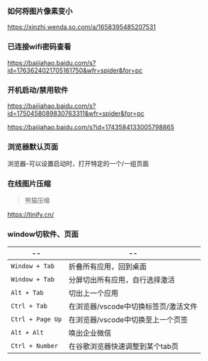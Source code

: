 ### 如何将图片像素变小

https://xinzhi.wenda.so.com/a/1658395485207531



### 已连接wifi密码查看

https://baijiahao.baidu.com/s?id=1763624021705161750&wfr=spider&for=pc



### 开机启动/禁用软件

https://baijiahao.baidu.com/s?id=1750458089830763311&wfr=spider&for=pc

https://baijiahao.baidu.com/s?id=1743584133005798865



### 浏览器默认页面

浏览器-可以设置启动时，打开特定的一个/一组页面



### 在线图片压缩

> 熊猫压缩

https://tinify.cn/



### window切软件、页面

| --               | --                                   |
| ---------------- | ------------------------------------ |
| `Window + Tab`   | 折叠所有应用，回到桌面               |
| `Window + Tab`   | 分屏切出所有应用，自行选择激活       |
| `Alt + Tab`      | 切出上一个应用                       |
| `Ctrl + Tab`     | 在浏览器/vscode中切换标签页/激活文件 |
| `Ctrl + Page Up` | 在浏览器/vscode中切换至上一个页签    |
| `Alt + Alt `     | 唤出企业微信                         |
| `Ctrl + Number`  | 在谷歌浏览器快速调整到某个tab页      |





